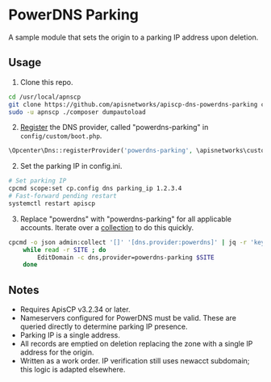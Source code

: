 # PowerDNS Parking

A sample module that sets the origin to a parking IP address upon deletion.

## Usage
1. Clone this repo.
```bash
cd /usr/local/apnscp
git clone https://github.com/apisnetworks/apiscp-dns-powerdns-parking config/custom/powerdns-parking
sudo -u apnscp ./composer dumpautoload
```

2. [Register](https://docs.apiscp.com/admin/DNS/#registering-custom-providers) the DNS provider, called "powerdns-parking" in `config/custom/boot.php`.
```php
\Opcenter\Dns::registerProvider('powerdns-parking', \apisnetworks\custom\powerdns\Module::class);
```

2. Set the parking IP in config.ini.
```bash
# Set parking IP
cpcmd scope:set cp.config dns parking_ip 1.2.3.4
# Fast-forward pending restart
systemctl restart apiscp
```

3. Replace "powerdns" with "powerdns-parking" for all applicable accounts. Iterate over a [collection](https://docs.apiscp.com/admin/cpcmd-examples/#collections) to do this quickly.
```bash
cpcmd -o json admin:collect '[]' '[dns.provider:powerdns]' | jq -r 'keys[]' | \
    while read -r SITE ; do 
	    EditDomain -c dns,provider=powerdns-parking $SITE
    done
```

## Notes
- Requires ApisCP v3.2.34 or later.
- Nameservers configured for PowerDNS must be valid. These are queried directly to determine parking IP presence.
- Parking IP is a single address.
- All records are emptied on deletion replacing the zone with a single IP address for the origin.
- Written as a work order. IP verification still uses newacct subdomain; this logic is adapted elsewhere.